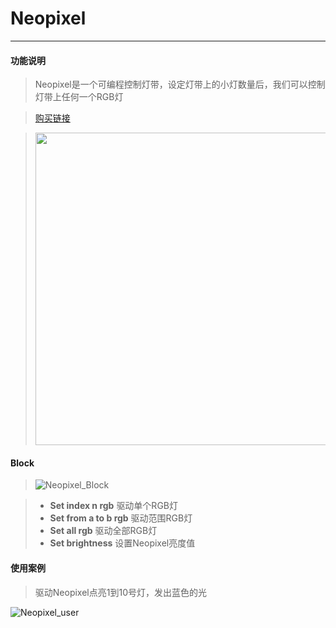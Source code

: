 # Neopixel
__________________________
#### 功能说明
>Neopixel是一个可编程控制灯带，设定灯带上的小灯数量后，我们可以控制灯带上任何一个RGB灯

>[购买链接](http://flow.m5stack.com/)

><img src="/image/Units/Neopixel.jpg" width="500" height="500" />

#### Block

>![Neopixel_Block](/image/Units/Neopixel_Block.jpg)

>* __Set index n rgb__
驱动单个RGB灯
>* __Set from a to b rgb__
驱动范围RGB灯
>* __Set all rgb__
驱动全部RGB灯
>* __Set brightness__
设置Neopixel亮度值

#### 使用案例

>驱动Neopixel点亮1到10号灯，发出蓝色的光

![Neopixel_user](/image/Units/Neopixel_user.gif)


